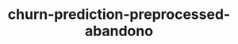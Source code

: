 ---
schema: default
title: churn-prediction-preprocessed-abandono
organization: other_org
notes: type = kedro_datasets.pandas.parquet_dataset.ParquetDataset
resources:
  - name: churn-prediction-preprocessed-abandono
    url: 'https://github.com/ResponsibleAIML/django-kedro/tree/main/kedro-projects/churn-prediction-kedro/data/02_intermediate/preprocessed_abandono.pq'
    format: pq
category:
  - 02-intermediate
maintainer: 
maintainer_email: 
project:
  - churn-prediction
preview: |
  
---